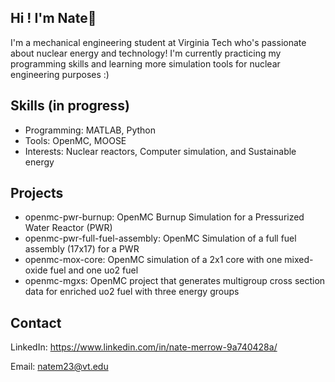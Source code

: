 ## Hi ! I'm Nate👋

I'm a mechanical engineering student at Virginia Tech who's passionate about nuclear energy and technology! 
I'm currently practicing my programming skills and learning more simulation tools for nuclear engineering purposes :)

## Skills (in progress)
- Programming: MATLAB, Python
- Tools: OpenMC, MOOSE
- Interests: Nuclear reactors, Computer simulation, and Sustainable energy

## Projects
* openmc-pwr-burnup: OpenMC Burnup Simulation for a Pressurized Water Reactor (PWR)
* openmc-pwr-full-fuel-assembly: OpenMC Simulation of a full fuel assembly (17x17) for a PWR
* openmc-mox-core: OpenMC simulation of a 2x1 core with one mixed-oxide fuel and one uo2 fuel
* openmc-mgxs: OpenMC project that generates multigroup cross section data for enriched uo2 fuel with three energy groups

## Contact
LinkedIn: https://www.linkedin.com/in/nate-merrow-9a740428a/

Email: natem23@vt.edu


<!--
**nate-merrow/nate-merrow** is a ✨ _special_ ✨ repository because its `README.md` (this file) appears on your GitHub profile.

Here are some ideas to get you started:

- 🔭 I’m currently working on ...
- 🌱 I’m currently learning ...
- 👯 I’m looking to collaborate on ...
- 🤔 I’m looking for help with ...
- 💬 Ask me about ...
- 📫 How to reach me: ...
- 😄 Pronouns: ...
- ⚡ Fun fact: ...
-->
